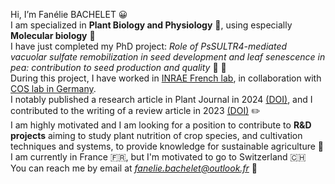 Hi, I’m Fanélie BACHELET 😀 <br/>
I am specialized in **Plant Biology and Physiology** 🌿, using especially **Molecular biology** 🧬 <br/>
I have just completed my PhD project: *Role of PsSULTR4-mediated vacuolar sulfate remobilization in seed development and leaf senescence in pea: contribution to seed production and quality* :seedling: :leaves: <br/>
During this project, I have worked in [INRAE French lab](https://umr-agroecologie.dijon.hub.inrae.fr/recherche/poles-de-recherche/legae), in collaboration with  [COS lab in Germany](https://www.cos.uni-heidelberg.de/en/research-groups/molecular-biology-of-plants). <br/>
I notably published a research article in Plant Journal in 2024 [(DOI)](https://doi.org/10.1111/tpj.16961), and I contributed to the writing of a review article in 2023 [(DOI)](https://doi.org/10.1093/jxb/erad098) :pencil2: <br/>
I am highly motivated and I am looking for a position to contribute to **R&D projects** aiming to study plant nutrition of crop species, and cultivation techniques and systems, to provide knowledge for sustainable agriculture :tractor: </br>
I am currently in France :fr:, but I'm motivated to go to Switzerland :switzerland: <br/>
You can reach me by email at *fanelie.bachelet@outlook.fr* :email:


<!---
fbachelet/fbachelet is a ✨ special ✨ repository because its `README.md` (this file) appears on your GitHub profile.
You can click the Preview link to take a look at your changes.
--->
